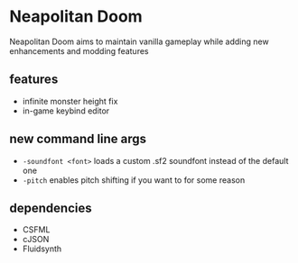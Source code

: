 # Neapolitan Doom
Neapolitan Doom aims to maintain vanilla gameplay while adding new enhancements and modding features

## features
- infinite monster height fix
- in-game keybind editor


## new command line args
- `-soundfont <font>` loads a custom .sf2 soundfont instead of the default one
- `-pitch` enables pitch shifting if you want to for some reason

## dependencies
- CSFML
- cJSON
- Fluidsynth
